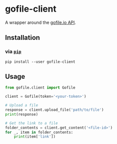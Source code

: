 # gofile-client
A wrapper around the [gofile.io API](https://gofile.io/api).

## Installation
### via [`pip`](https://pip.pypa.io/en/stable/installation/)
```
pip install --user gofile-client
```

## Usage
```python
from gofile.client import Gofile

client = Gofile(token='<your-token>')

# Upload a file
response = client.upload_file('path/to/file')
print(response)

# Get the link to a file
folder_contents = client.get_content('<file-id>')
for _, item in folder_contents:
    print(item['link'])
```
